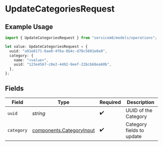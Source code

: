 # UpdateCategoriesRequest

## Example Usage

```typescript
import { UpdateCategoriesRequest } from "servicem8/models/operations";

let value: UpdateCategoriesRequest = {
  uuid: "a91e8171-6ae0-4f6a-8b4c-d78c5601e0a9",
  category: {
    name: "<value>",
    uuid: "123e4567-c0e2-4492-9eef-22bcb68ea60b",
  },
};
```

## Fields

| Field                                                                | Type                                                                 | Required                                                             | Description                                                          |
| -------------------------------------------------------------------- | -------------------------------------------------------------------- | -------------------------------------------------------------------- | -------------------------------------------------------------------- |
| `uuid`                                                               | *string*                                                             | :heavy_check_mark:                                                   | UUID of the Category                                                 |
| `category`                                                           | [components.CategoryInput](../../models/components/categoryinput.md) | :heavy_check_mark:                                                   | Category fields to update                                            |